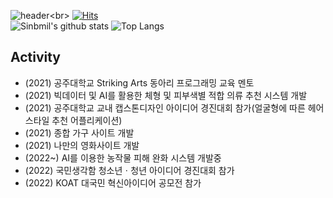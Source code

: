 ![header](https://capsule-render.vercel.app/api?type=slice&color=8C8CF5&height=300&section=header&text=Sinbmil%20&fontSize=100&fontColor='#3c3c3c')<br>
[![Hits](https://hits.seeyoufarm.com/api/count/incr/badge.svg?url=https%3A%2F%2Fgithub.com%2FSinbmil%2Fhit-counter&count_bg=%2379C83D&title_bg=%23F315C0&icon=&icon_color=%23E7E7E7&title=hits&edge_flat=false)](https://hits.seeyoufarm.com)<br>
![Sinbmil's github stats](https://github-readme-stats.vercel.app/api?username=Sinbmil&show_icons=true&theme=radical)
![Top Langs](https://github-readme-stats.vercel.app/api/top-langs/?username=Sinbmil&layout=compact&theme=radical)
<br>
## Activity
* (2021) 공주대학교 Striking Arts 동아리 프로그래밍 교육 멘토
* (2021) 빅데이터 및 AI를 활용한 체형 및 피부색별 적합 의류 추천 시스템 개발
* (2021) 공주대학교 교내 캡스톤디자인 아이디어 경진대회 참가(얼굴형에 따른 헤어 스타일 추천 어플리케이션)
* (2021) 종합 가구 사이트 개발
* (2021) 나만의 영화사이트 개발
* (2022~) AI를 이용한 농작물 피해 완화 시스템 개발중
* (2022) 국민생각함 청소년ㆍ청년 아이디어 경진대회 참가
* (2022) KOAT 대국민 혁신아이디어 공모전 참가
